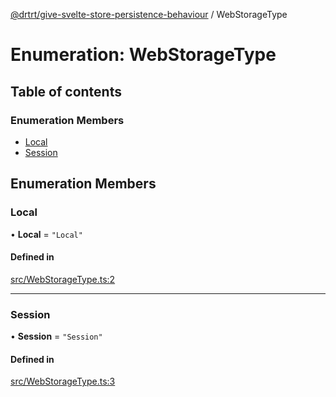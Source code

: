 [@drtrt/give-svelte-store-persistence-behaviour](../README.md) / WebStorageType

# Enumeration: WebStorageType

## Table of contents

### Enumeration Members

- [Local](WebStorageType.md#local)
- [Session](WebStorageType.md#session)

## Enumeration Members

### Local

• **Local** = ``"Local"``

#### Defined in

[src/WebStorageType.ts:2](https://github.com/drtrt-org/give-svelte-store-persistence-behaviour/blob/0d67794/src/WebStorageType.ts#L2)

___

### Session

• **Session** = ``"Session"``

#### Defined in

[src/WebStorageType.ts:3](https://github.com/drtrt-org/give-svelte-store-persistence-behaviour/blob/0d67794/src/WebStorageType.ts#L3)
